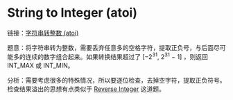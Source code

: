 # String to Integer (atoi)

链接：[字符串转整数 (atoi)](https://leetcode-cn.com/problems/string-to-integer-atoi/description/)

题意：将字符串转为整数，需要丢弃任意多的空格字符，提取正负号，与后面尽可能多的连续的数字组合起来。如果转换结果超过了  [−2<sup>31</sup>,  2<sup>31</sup> − 1] ，则返回  INT_MAX 或  INT_MIN。

分析：需要考虑很多的特殊情况，所以要逐位检查，去掉空字符，提取正负符号。检查结果溢出的思想有点类似于 [Reverse Integer](Reverse.java) 这道题。



